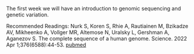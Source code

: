 The first week we will have an introduction to genomic sequencing and genetic variation. 

Recommended Readings:
Nurk S, Koren S, Rhie A, Rautiainen M, Bzikadze AV, Mikheenko A, Vollger MR, Altemose N, Uralsky L, Gershman A, Aganezov S. The complete sequence of a human genome. Science. 2022 Apr 1;376(6588):44-53. [pubmed](https://pubmed.ncbi.nlm.nih.gov/35357935/)

